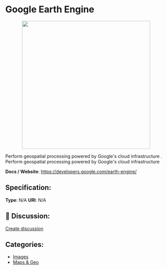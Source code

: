 # Google Earth Engine
<p align="center">
    <img width="400" src="https://raw.githubusercontent.com/apis-list/apis-list/main/apis/google-earth-engine/logo_256x256.png" />
</p>

Perform geospatial processing powered by Google's cloud infrastructure
.  Perform geospatial processing powered by Google's cloud infrastructure

**Docs / Website**: https://developers.google.com/earth-engine/

## Specification:
**Type**:  N/A 
**URI**:  N/A 

## 💬 Discussion:
[Create discussion](https://github.com/apis-list/apis-list/discussions/new)

## Categories:
- [Images](https://github.com/apis-list/apis-list#images)
- [Maps & Geo](https://github.com/apis-list/apis-list#maps-and-geo)




